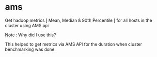 # ams

Get hadoop metrics [ Mean, Median & 90th Percentile ] for all hosts in the cluster using AMS api

Note : 
Why did I use this?

This helped to get metrics via AMS API for the duration when cluster benchmarking was done.
